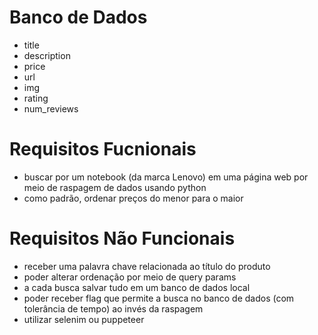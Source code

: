 # Banco de Dados
- title
- description
- price
- url
- img
- rating
- num\_reviews

# Requisitos Fucnionais
- buscar por um notebook (da marca Lenovo) em uma página web por meio de raspagem de dados usando python
- como padrão, ordenar preços do menor para o maior

# Requisitos Não Funcionais
- receber uma palavra chave relacionada ao título do produto
- poder alterar ordenação por meio de query params
- a cada busca salvar tudo em um banco de dados local
- poder receber flag que permite a busca no banco de dados (com tolerância de tempo) ao invés da raspagem
- utilizar selenim ou puppeteer
